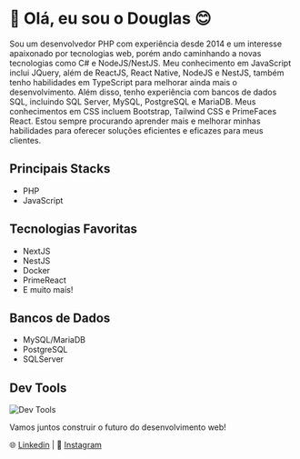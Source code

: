 # 👋 Olá, eu sou o Douglas 😊
Sou um desenvolvedor PHP com experiência desde 2014 e um interesse apaixonado por tecnologias web, porém ando caminhando a novas tecnologias como C# e NodeJS/NestJS. Meu conhecimento em JavaScript inclui JQuery, além de ReactJS, React Native, NodeJS e NestJS, também tenho habilidades em TypeScript para melhorar ainda mais o desenvolvimento. Além disso, tenho experiência com bancos de dados SQL, incluindo SQL Server, MySQL, PostgreSQL e MariaDB. Meus conhecimentos em CSS incluem Bootstrap, Tailwind CSS e PrimeFaces React. Estou sempre procurando aprender mais e melhorar minhas habilidades para oferecer soluções eficientes e eficazes para meus clientes. 

## Principais Stacks
- PHP
- JavaScript

## Tecnologias Favoritas
- NextJS
- NestJS
- Docker
- PrimeReact
- E muito mais!

## Bancos de Dados
- MySQL/MariaDB
- PostgreSQL
- SQLServer

## Dev Tools
![Dev Tools](https://skillicons.dev/icons?i=docker,git,mysql,linux,postman,redux,styledcomponents,vscode,gcp)

Vamos juntos construir o futuro do desenvolvimento web!

🌐 [Linkedin](https://www.linkedin.com/in/douglasdev/) | 📧 [Instagram](https://www.instagram.com/douglasb20/)


